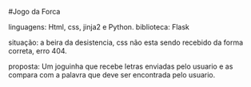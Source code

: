#Jogo da Forca

linguagens: Html, css, jinja2 e Python.
biblioteca: Flask

situação: a beira da desistencia, css não esta sendo recebido da forma correta, erro 404.

proposta: Um joguinha que recebe letras enviadas pelo usuario e as compara com a palavra que deve ser encontrada pelo usuario.
